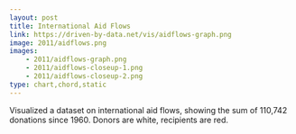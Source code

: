 ```yaml
---
layout: post
title: International Aid Flows
link: https://driven-by-data.net/vis/aidflows-graph.png
image: 2011/aidflows.png
images:
    - 2011/aidflows-graph.png
    - 2011/aidflows-closeup-1.png
    - 2011/aidflows-closeup-2.png
type: chart,chord,static
---
```


Visualized a dataset on international aid flows, showing the sum of 110,742 donations since 1960. Donors are white, recipients are red.
